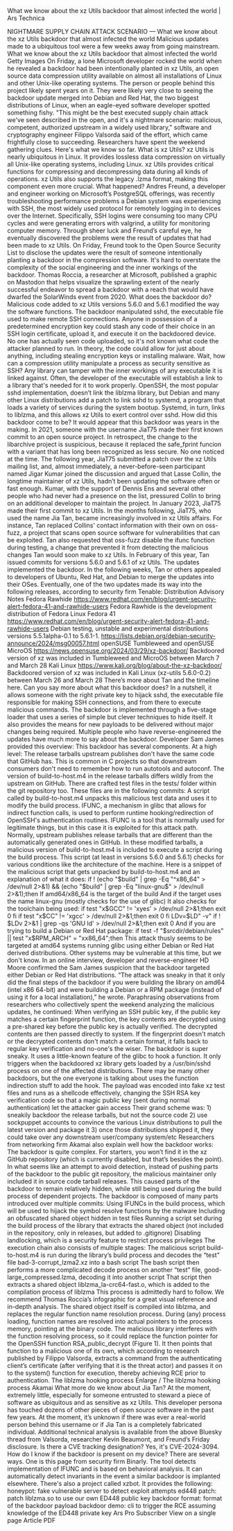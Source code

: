What we know about the xz Utils backdoor that almost infected the world | Ars Technica

NIGHTMARE SUPPLY CHAIN ATTACK SCENARIO — What we know about the xz Utils backdoor that almost infected the world Malicious updates made to a ubiquitous tool were a few weeks away from going mainstream. What we know about the xz Utils backdoor that almost infected the world Getty Images On Friday, a lone Microsoft developer rocked the world when he revealed a backdoor had been intentionally planted in xz Utils, an open source data compression utility available on almost all installations of Linux and other Unix-like operating systems. The person or people behind this project likely spent years on it. They were likely very close to seeing the backdoor update merged into Debian and Red Hat, the two biggest distributions of Linux, when an eagle-eyed software developer spotted something fishy. "This might be the best executed supply chain attack we've seen described in the open, and it's a nightmare scenario: malicious, competent, authorized upstream in a widely used library," software and cryptography engineer Filippo Valsorda said of the effort, which came frightfully close to succeeding. Researchers have spent the weekend gathering clues. Here's what we know so far. What is xz Utils? xz Utils is nearly ubiquitous in Linux. It provides lossless data compression on virtually all Unix-like operating systems, including Linux. xz Utils provides critical functions for compressing and decompressing data during all kinds of operations. xz Utils also supports the legacy .lzma format, making this component even more crucial. What happened? Andres Freund, a developer and engineer working on Microsoft’s PostgreSQL offerings, was recently troubleshooting performance problems a Debian system was experiencing with SSH, the most widely used protocol for remotely logging in to devices over the Internet. Specifically, SSH logins were consuming too many CPU cycles and were generating errors with valgrind, a utility for monitoring computer memory. Through sheer luck and Freund’s careful eye, he eventually discovered the problems were the result of updates that had been made to xz Utils. On Friday, Freund took to the Open Source Security List to disclose the updates were the result of someone intentionally planting a backdoor in the compression software. It's hard to overstate the complexity of the social engineering and the inner workings of the backdoor. Thomas Roccia, a researcher at Microsoft, published a graphic on Mastodon that helps visualize the sprawling extent of the nearly successful endeavor to spread a backdoor with a reach that would have dwarfed the SolarWinds event from 2020. What does the backdoor do? Malicious code added to xz Utils versions 5.6.0 and 5.6.1 modified the way the software functions. The backdoor manipulated sshd, the executable file used to make remote SSH connections. Anyone in possession of a predetermined encryption key could stash any code of their choice in an SSH login certificate, upload it, and execute it on the backdoored device. No one has actually seen code uploaded, so it's not known what code the attacker planned to run. In theory, the code could allow for just about anything, including stealing encryption keys or installing malware. Wait, how can a compression utility manipulate a process as security sensitive as SSH? Any library can tamper with the inner workings of any executable it is linked against. Often, the developer of the executable will establish a link to a library that's needed for it to work properly. OpenSSH, the most popular sshd implementation, doesn’t link the liblzma library, but Debian and many other Linux distributions add a patch to link sshd to systemd, a program that loads a variety of services during the system bootup. Systemd, in turn, links to liblzma, and this allows xz Utils to exert control over sshd. How did this backdoor come to be? It would appear that this backdoor was years in the making. In 2021, someone with the username JiaT75 made their first known commit to an open source project. In retrospect, the change to the libarchive project is suspicious, because it replaced the safe_fprint funcion with a variant that has long been recognized as less secure. No one noticed at the time. The following year, JiaT75 submitted a patch over the xz Utils mailing list, and, almost immediately, a never-before-seen participant named Jigar Kumar joined the discussion and argued that Lasse Collin, the longtime maintainer of xz Utils, hadn’t been updating the software often or fast enough. Kumar, with the support of Dennis Ens and several other people who had never had a presence on the list, pressured Collin to bring on an additional developer to maintain the project. In January 2023, JiaT75 made their first commit to xz Utils. In the months following, JiaT75, who used the name Jia Tan, became increasingly involved in xz Utils affairs. For instance, Tan replaced Collins' contact information with their own on oss-fuzz, a project that scans open source software for vulnerabilities that can be exploited. Tan also requested that oss-fuzz disable the ifunc function during testing, a change that prevented it from detecting the malicious changes Tan would soon make to xz Utils. In February of this year, Tan issued commits for versions 5.6.0 and 5.6.1 of xz Utils. The updates implemented the backdoor. In the following weeks, Tan or others appealed to developers of Ubuntu, Red Hat, and Debian to merge the updates into their OSes. Eventually, one of the two updates made its way into the following releases, according to security firm Tenable: Distribution Advisory Notes Fedora Rawhide https://www.redhat.com/en/blog/urgent-security-alert-fedora-41-and-rawhide-users Fedora Rawhide is the development distribution of Fedora Linux Fedora 41 https://www.redhat.com/en/blog/urgent-security-alert-fedora-41-and-rawhide-users Debian testing, unstable and experimental distributions versions 5.5.1alpha-0.1 to 5.6.1-1. https://lists.debian.org/debian-security-announce/2024/msg00057.html openSUSE Tumbleweed and openSUSE MicroOS https://news.opensuse.org/2024/03/29/xz-backdoor/ Backdoored version of xz was included in Tumbleweed and MicroOS between March 7 and March 28 Kali Linux https://www.kali.org/blog/about-the-xz-backdoor/ Backdoored version of xz was included in Kali Linux (xz-utils 5.6.0-0.2) between March 26 and March 28 There’s more about Tan and the timeline here. Can you say more about what this backdoor does? In a nutshell, it allows someone with the right private key to hijack sshd, the executable file responsible for making SSH connections, and from there to execute malicious commands. The backdoor is implemented through a five-stage loader that uses a series of simple but clever techniques to hide itself. It also provides the means for new payloads to be delivered without major changes being required. Multiple people who have reverse-engineered the updates have much more to say about the backdoor. Developer Sam James provided this overview: This backdoor has several components. At a high level: The release tarballs upstream publishes don't have the same code that GitHub has. This is common in C projects so that downstream consumers don't need to remember how to run autotools and autoconf. The version of build-to-host.m4 in the release tarballs differs wildly from the upstream on GitHub. There are crafted test files in the tests/ folder within the git repository too. These files are in the following commits: A script called by build-to-host.m4 unpacks this malicious test data and uses it to modify the build process. IFUNC, a mechanism in glibc that allows for indirect function calls, is used to perform runtime hooking/redirection of OpenSSH's authentication routines. IFUNC is a tool that is normally used for legitimate things, but in this case it is exploited for this attack path. Normally, upstream publishes release tarballs that are different than the automatically generated ones in GitHub. In these modified tarballs, a malicious version of build-to-host.m4 is included to execute a script during the build process. This script (at least in versions 5.6.0 and 5.6.1) checks for various conditions like the architecture of the machine. Here is a snippet of the malicious script that gets unpacked by build-to-host.m4 and an explanation of what it does: if ! (echo "$build" | grep -Eq "^x86_64" > /dev/null 2>&1) && (echo "$build" | grep -Eq "linux-gnu$" > /dev/null 2>&1);then If amd64/x86_64 is the target of the build And if the target uses the name linux-gnu (mostly checks for the use of glibc) It also checks for the toolchain being used: if test "x$GCC" != 'xyes' > /dev/null 2>&1;then exit 0 fi if test "x$CC" != 'xgcc' > /dev/null 2>&1;then exit 0 fi LDv=$LD" -v" if ! $LDv 2>&1 | grep -qs 'GNU ld' > /dev/null 2>&1;then exit 0 And if you are trying to build a Debian or Red Hat package: if test -f "$srcdir/debian/rules" || test "x$RPM_ARCH" = "xx86_64";then This attack thusly seems to be targeted at amd64 systems running glibc using either Debian or Red Hat derived distributions. Other systems may be vulnerable at this time, but we don't know. In an online interview, developer and reverse-engineer HD Moore confirmed the Sam James suspicion that the backdoor targeted either Debian or Red Hat distributions. “The attack was sneaky in that it only did the final steps of the backdoor if you were building the library on amd64 (intel x86 64-bit) and were building a Debian or a RPM package (instead of using it for a local installation),” he wrote. Paraphrasing observations from researchers who collectively spent the weekend analyzing the malicious updates, he continued: When verifying an SSH public key, if the public key matches a certain fingerprint function, the key contents are decrypted using a pre-shared key before the public key is actually verified. The decrypted contents are then passed directly to system. If the fingerprint doesn't match or the decrypted contents don't match a certain format, it falls back to regular key verification and no-one's the wiser. The backdoor is super sneaky. It uses a little-known feature of the glibc to hook a function. It only triggers when the backdoored xz library gets loaded by a /usr/bin/sshd process on one of the affected distributions. There may be many other backdoors, but the one everyone is talking about uses the function indirection stuff to add the hook. The payload was encoded into fake xz test files and runs as a shellcode effectively, changing the SSH RSA key verification code so that a magic public key (sent during normal authentication) let the attacker gain access ​​Their grand scheme was: 1) sneakily backdoor the release tarballs, but not the source code 2) use sockpuppet accounts to convince the various Linux distributions to pull the latest version and package it 3) once those distributions shipped it, they could take over any downstream user/company system/etc Researchers from networking firm Akamai also explain well how the backdoor works: The backdoor is quite complex. For starters, you won’t find it in the xz GitHub repository (which is currently disabled, but that’s besides the point). In what seems like an attempt to avoid detection, instead of pushing parts of the backdoor to the public git repository, the malicious maintainer only included it in source code tarball releases. This caused parts of the backdoor to remain relatively hidden, while still being used during the build process of dependent projects. The backdoor is composed of many parts introduced over multiple commits: Using IFUNCs in the build process, which will be used to hijack the symbol resolve functions by the malware Including an obfuscated shared object hidden in test files Running a script set during the build process of the library that extracts the shared object (not included in the repository, only in releases, but added to .gitignore) Disabling landlocking, which is a security feature to restrict process privileges The execution chain also consists of multiple stages: The malicious script build-to-host.m4 is run during the library’s build process and decodes the “test” file bad-3-corrupt_lzma2.xz into a bash script The bash script then performs a more complicated decode process on another “test” file, good-large_compressed.lzma, decoding it into another script That script then extracts a shared object liblzma_la-crc64-fast.o, which is added to the compilation process of liblzma This process is admittedly hard to follow. We recommend Thomas Roccia’s infographic for a great visual reference and in-depth analysis. The shared object itself is compiled into liblzma, and replaces the regular function name resolution process. During (any) process loading, function names are resolved into actual pointers to the process memory, pointing at the binary code. The malicious library interferes with the function resolving process, so it could replace the function pointer for the OpenSSH function RSA_public_decrypt (Figure 1). It then points that function to a malicious one of its own, which according to research published by Filippo Valsorda, extracts a command from the authenticating client’s certificate (after verifying that it is the threat actor) and passes it on to the system() function for execution, thereby achieving RCE prior to authentication. The liblzma hooking process Enlarge / The liblzma hooking process Akamai What more do we know about Jia Tan? At the moment, extremely little, especially for someone entrusted to steward a piece of software as ubiquitous and as sensitive as xz Utils. This developer persona has touched dozens of other pieces of open source software in the past few years. At the moment, it’s unknown if there was ever a real-world person behind this username or if Jia Tan is a completely fabricated individual. Additional technical analysis is available from the above Bluesky thread from Valsorda, researcher Kevin Beaumont, and Freund’s Friday disclosure. Is there a CVE tracking designation? Yes, it's CVE-2024-3094. How do I know if the backdoor is present on my device? There are several ways. One is this page from security firm Binarly. The tool detects implementation of IFUNC and is based on behavioral analysis. It can automatically detect invariants in the event a similar backdoor is implanted elsewhere. There's also a project called xzbot. It provides the following: honeypot: fake vulnerable server to detect exploit attempts ed448 patch: patch liblzma.so to use our own ED448 public key backdoor format: format of the backdoor payload backdoor demo: cli to trigger the RCE assuming knowledge of the ED448 private key Ars Pro Subscriber View on a single page Article PDF